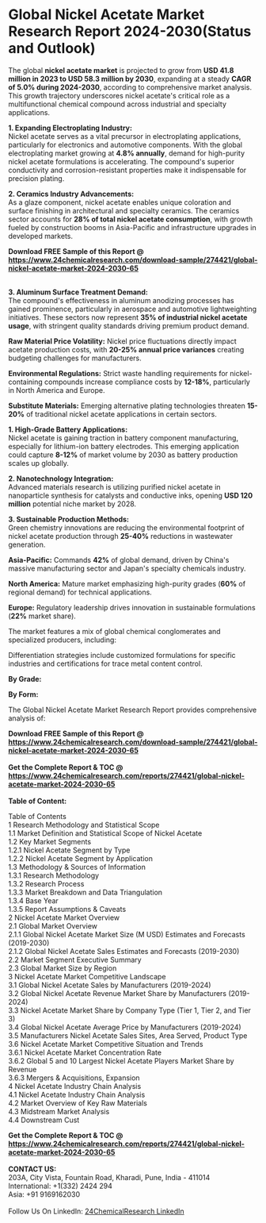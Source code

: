 <h1>Global Nickel Acetate Market Research Report 2024-2030(Status and Outlook)</h1><p>The global <strong>nickel acetate market</strong> is projected to grow from <strong>USD 41.8 million in 2023 to USD 58.3 million by 2030</strong>, expanding at a steady <strong>CAGR of 5.0% during 2024-2030</strong>, according to comprehensive market analysis. This growth trajectory underscores nickel acetate's critical role as a multifunctional chemical compound across industrial and specialty applications.</p><p><strong>1. Expanding Electroplating Industry:</strong><br>
Nickel acetate serves as a vital precursor in electroplating applications, particularly for electronics and automotive components. With the global electroplating market growing at <strong>4.8% annually</strong>, demand for high-purity nickel acetate formulations is accelerating. The compound's superior conductivity and corrosion-resistant properties make it indispensable for precision plating.</p><p><strong>2. Ceramics Industry Advancements:</strong><br>
As a glaze component, nickel acetate enables unique coloration and surface finishing in architectural and specialty ceramics. The ceramics sector accounts for <strong>28% of total nickel acetate consumption</strong>, with growth fueled by construction booms in Asia-Pacific and infrastructure upgrades in developed markets.</p><div><b>Download FREE Sample of this Report @ 
            <a href="https://www.24chemicalresearch.com/download-sample/274421/global-nickel-acetate-market-2024-2030-65">
            https://www.24chemicalresearch.com/download-sample/274421/global-nickel-acetate-market-2024-2030-65</a></b></div><br><p><strong>3. Aluminum Surface Treatment Demand:</strong><br>
The compound's effectiveness in aluminum anodizing processes has gained prominence, particularly in aerospace and automotive lightweighting initiatives. These sectors now represent <strong>35% of industrial nickel acetate usage</strong>, with stringent quality standards driving premium product demand.</p><p><strong>Raw Material Price Volatility:</strong> Nickel price fluctuations directly impact acetate production costs, with <strong>20-25% annual price variances</strong> creating budgeting challenges for manufacturers.</p><p><strong>Environmental Regulations:</strong> Strict waste handling requirements for nickel-containing compounds increase compliance costs by <strong>12-18%</strong>, particularly in North America and Europe.</p><p><strong>Substitute Materials:</strong> Emerging alternative plating technologies threaten <strong>15-20%</strong> of traditional nickel acetate applications in certain sectors.</p><p><strong>1. High-Grade Battery Applications:</strong><br>
Nickel acetate is gaining traction in battery component manufacturing, especially for lithium-ion battery electrodes. This emerging application could capture <strong>8-12%</strong> of market volume by 2030 as battery production scales up globally.</p><p><strong>2. Nanotechnology Integration:</strong><br>
Advanced materials research is utilizing purified nickel acetate in nanoparticle synthesis for catalysts and conductive inks, opening <strong>USD 120 million</strong> potential niche market by 2028.</p><p><strong>3. Sustainable Production Methods:</strong><br>
Green chemistry innovations are reducing the environmental footprint of nickel acetate production through <strong>25-40%</strong> reductions in wastewater generation.</p><p><strong>Asia-Pacific:</strong> Commands <strong>42%</strong> of global demand, driven by China's massive manufacturing sector and Japan's specialty chemicals industry.</p><p><strong>North America:</strong> Mature market emphasizing high-purity grades (<strong>60%</strong> of regional demand) for technical applications.</p><p><strong>Europe:</strong> Regulatory leadership drives innovation in sustainable formulations (<strong>22%</strong> market share).</p><p>The market features a mix of global chemical conglomerates and specialized producers, including:</p><p>Differentiation strategies include customized formulations for specific industries and certifications for trace metal content control.</p><p><strong>By Grade:</strong></p><p><strong>By Form:</strong></p><p>The Global Nickel Acetate Market Research Report provides comprehensive analysis of:</p><div><b>Download FREE Sample of this Report @ 
            <a href="https://www.24chemicalresearch.com/download-sample/274421/global-nickel-acetate-market-2024-2030-65">
            https://www.24chemicalresearch.com/download-sample/274421/global-nickel-acetate-market-2024-2030-65</a></b></div><br><div><b>Get the Complete Report & TOC @ 
            <a href="https://www.24chemicalresearch.com/reports/274421/global-nickel-acetate-market-2024-2030-65">
            https://www.24chemicalresearch.com/reports/274421/global-nickel-acetate-market-2024-2030-65</a></b></div><br>
            <b>Table of Content:</b><p>Table of Contents<br />
1 Research Methodology and Statistical Scope<br />
1.1 Market Definition and Statistical Scope of Nickel Acetate<br />
1.2 Key Market Segments<br />
1.2.1 Nickel Acetate Segment by Type<br />
1.2.2 Nickel Acetate Segment by Application<br />
1.3 Methodology & Sources of Information<br />
1.3.1 Research Methodology<br />
1.3.2 Research Process<br />
1.3.3 Market Breakdown and Data Triangulation<br />
1.3.4 Base Year<br />
1.3.5 Report Assumptions & Caveats<br />
2 Nickel Acetate Market Overview<br />
2.1 Global Market Overview<br />
2.1.1 Global Nickel Acetate Market Size (M USD) Estimates and Forecasts (2019-2030)<br />
2.1.2 Global Nickel Acetate Sales Estimates and Forecasts (2019-2030)<br />
2.2 Market Segment Executive Summary<br />
2.3 Global Market Size by Region<br />
3 Nickel Acetate Market Competitive Landscape<br />
3.1 Global Nickel Acetate Sales by Manufacturers (2019-2024)<br />
3.2 Global Nickel Acetate Revenue Market Share by Manufacturers (2019-2024)<br />
3.3 Nickel Acetate Market Share by Company Type (Tier 1, Tier 2, and Tier 3)<br />
3.4 Global Nickel Acetate Average Price by Manufacturers (2019-2024)<br />
3.5 Manufacturers Nickel Acetate Sales Sites, Area Served, Product Type<br />
3.6 Nickel Acetate Market Competitive Situation and Trends<br />
3.6.1 Nickel Acetate Market Concentration Rate<br />
3.6.2 Global 5 and 10 Largest Nickel Acetate Players Market Share by Revenue<br />
3.6.3 Mergers & Acquisitions, Expansion<br />
4 Nickel Acetate Industry Chain Analysis<br />
4.1 Nickel Acetate Industry Chain Analysis<br />
4.2 Market Overview of Key Raw Materials<br />
4.3 Midstream Market Analysis<br />
4.4 Downstream Cust</p><div><b>Get the Complete Report & TOC @ 
            <a href="https://www.24chemicalresearch.com/reports/274421/global-nickel-acetate-market-2024-2030-65">
            https://www.24chemicalresearch.com/reports/274421/global-nickel-acetate-market-2024-2030-65</a></b></div><br><b>CONTACT US:</b><br>
            203A, City Vista, Fountain Road, Kharadi, Pune, India - 411014<br>
            International: +1(332) 2424 294<br>
            Asia: +91 9169162030 <br><br>
            Follow Us On LinkedIn: <a href="https://www.linkedin.com/company/24chemicalresearch/">24ChemicalResearch LinkedIn</a>